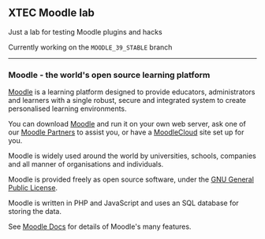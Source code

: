 ## XTEC Moodle lab

Just a lab for testing Moodle plugins and hacks

Currently working on the `MOODLE_39_STABLE` branch

---

### Moodle - the world's open source learning platform

[Moodle](https://moodle.org) is a learning platform designed to provide educators, administrators and learners with a single robust, secure and integrated system to create personalised learning environments.

You can download [Moodle](https://download.moodle.org) and run it on your own web server, ask one of our [Moodle Partners](https://moodle.com/partners/) to assist you, or have a [MoodleCloud](https://moodle.com/cloud/) site set up for you.

Moodle is widely used around the world by universities, schools, companies and all manner of organisations and individuals.

Moodle is provided freely as open source software, under the [GNU General Public License](https://docs.moodle.org/dev/License).

Moodle is written in PHP and JavaScript and uses an SQL database for storing the data.

See [Moodle Docs](https://docs.moodle.org) for details of Moodle's many features.

